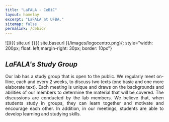 ```yaml
---
title: "LaFALA - CeBiC"
layout: homelay
excerpt: "LaFALA at UFBA."
sitemap: false
permalink: /cebic/
---
```


![]({{ site.url }}{{ site.baseurl }}/images/logocentro.png){: style="width: 200px; float: left;margin-right: 30px; border: 10px"}

## *LaFALA's Study Group*
<div style="text-align: justify">
Our lab has a study group that is open to the public. We regularly meet on-lline, each and every 2 weeks, to discuss two texts (one basic and one more elaborate text). Each meeting is unique and draws on the backgrounds and abilities of our members to determine the material that will be covered.  The discussions are conducted by the lab members. We believe that, when students study in groups, they can learn together and motivate and encourage each other. In addition, in our meetings, students are able to develop learning and studying skills. 

</div>
